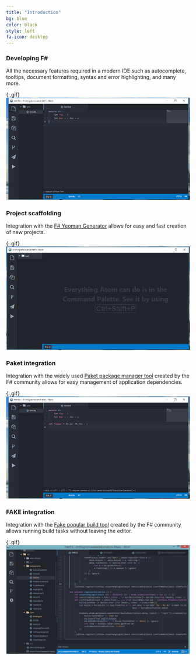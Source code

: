 ```yaml
---
title: "Introduction"
bg: blue
color: black
style: left
fa-icon: desktop
---
```


### Developing F&#35;

All the necessary features required in a modern IDE such as autocomplete, tooltips, document formatting, syntax and error highlighting, and many more.

{:.gif}
![](/img/fsharp.gif)


### Project scaffolding

Integration with the [F# Yeoman Generator](https://www.npmjs.com/package/generator-fsharp) allows for easy and fast creation of new projects.

{:.gif}
![](/img/yeoman.gif)


### Paket integration

Integration with the widely used [Paket package manager tool](http://fsprojects.github.io/Paket/) created by the F# community allows for easy management of application dependencies.

{:.gif}
![](/img/paket.gif)


### FAKE integration

Integration with the [Fake popular build tool](http://fsharp.github.io/FAKE/) created by the F# community allows running build tasks without leaving the editor.

{:.gif}
![](/img/fake.gif)
